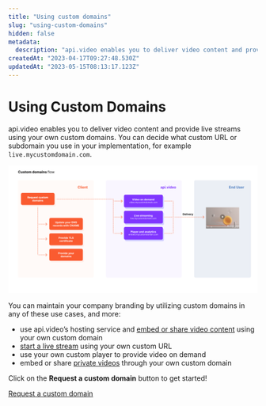 ```yaml
---
title: "Using custom domains"
slug: "using-custom-domains"
hidden: false
metadata: 
  description: "api.video enables you to deliver video content and provide live streams using your own custom domains. This guide explains how you can utilize the feature."
createdAt: "2023-04-17T09:27:48.530Z"
updatedAt: "2023-05-15T08:13:17.123Z"
---
```

Using Custom Domains
====================

api.video enables you to deliver video content and provide live streams using your own custom domains. You can decide what custom URL or subdomain you use in your implementation, for example `live.mycustomdomain.com`.

![Imported image](/_assets/custom-domains.png)

You can maintain your company branding by utilizing custom domains in any of these use cases, and more:

- use api.video’s hosting service and [embed or share video content](/vod/get-started-in-5-minutes) using your own custom domain
- [start a live stream](/live-streaming/create-a-live-stream) using your own custom URL
- use your own custom player to provide video on demand
- embed or share [private videos](/delivery-analytics/video-privacy-access-management.md) through your own custom domain

Click on the **Request a custom domain** button to get started!

<a href="#" class="custom-api-video-button">Request a custom domain</a>

